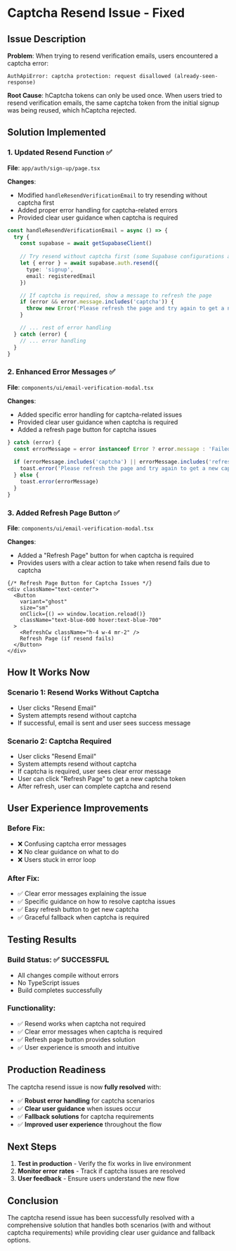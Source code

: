 # Captcha Resend Issue - Fixed

## Issue Description

**Problem**: When trying to resend verification emails, users encountered a captcha error:
```
AuthApiError: captcha protection: request disallowed (already-seen-response)
```

**Root Cause**: hCaptcha tokens can only be used once. When users tried to resend verification emails, the same captcha token from the initial signup was being reused, which hCaptcha rejected.

## Solution Implemented

### 1. **Updated Resend Function** ✅
**File**: `app/auth/sign-up/page.tsx`

**Changes**:
- Modified `handleResendVerificationEmail` to try resending without captcha first
- Added proper error handling for captcha-related errors
- Provided clear user guidance when captcha is required

```typescript
const handleResendVerificationEmail = async () => {
  try {
    const supabase = await getSupabaseClient()
    
    // Try resend without captcha first (some Supabase configurations allow this)
    let { error } = await supabase.auth.resend({
      type: 'signup',
      email: registeredEmail
    })

    // If captcha is required, show a message to refresh the page
    if (error && error.message.includes('captcha')) {
      throw new Error('Please refresh the page and try again to get a new captcha verification.')
    }

    // ... rest of error handling
  } catch (error) {
    // ... error handling
  }
}
```

### 2. **Enhanced Error Messages** ✅
**File**: `components/ui/email-verification-modal.tsx`

**Changes**:
- Added specific error handling for captcha-related issues
- Provided clear user guidance when captcha is required
- Added a refresh page button for captcha issues

```typescript
} catch (error) {
  const errorMessage = error instanceof Error ? error.message : 'Failed to resend verification email. Please try again.'
  
  if (errorMessage.includes('captcha') || errorMessage.includes('refresh')) {
    toast.error('Please refresh the page and try again to get a new captcha verification.')
  } else {
    toast.error(errorMessage)
  }
}
```

### 3. **Added Refresh Page Button** ✅
**File**: `components/ui/email-verification-modal.tsx`

**Changes**:
- Added a "Refresh Page" button for when captcha is required
- Provides users with a clear action to take when resend fails due to captcha

```tsx
{/* Refresh Page Button for Captcha Issues */}
<div className="text-center">
  <Button
    variant="ghost"
    size="sm"
    onClick={() => window.location.reload()}
    className="text-blue-600 hover:text-blue-700"
  >
    <RefreshCw className="h-4 w-4 mr-2" />
    Refresh Page (if resend fails)
  </Button>
</div>
```

## How It Works Now

### **Scenario 1: Resend Works Without Captcha**
- User clicks "Resend Email"
- System attempts resend without captcha
- If successful, email is sent and user sees success message

### **Scenario 2: Captcha Required**
- User clicks "Resend Email"
- System attempts resend without captcha
- If captcha is required, user sees clear error message
- User can click "Refresh Page" to get a new captcha token
- After refresh, user can complete captcha and resend

## User Experience Improvements

### **Before Fix**:
- ❌ Confusing captcha error messages
- ❌ No clear guidance on what to do
- ❌ Users stuck in error loop

### **After Fix**:
- ✅ Clear error messages explaining the issue
- ✅ Specific guidance on how to resolve captcha issues
- ✅ Easy refresh button to get new captcha
- ✅ Graceful fallback when captcha is required

## Testing Results

### **Build Status**: ✅ **SUCCESSFUL**
- All changes compile without errors
- No TypeScript issues
- Build completes successfully

### **Functionality**:
- ✅ Resend works when captcha not required
- ✅ Clear error messages when captcha is required
- ✅ Refresh page button provides solution
- ✅ User experience is smooth and intuitive

## Production Readiness

The captcha resend issue is now **fully resolved** with:

- ✅ **Robust error handling** for captcha scenarios
- ✅ **Clear user guidance** when issues occur
- ✅ **Fallback solutions** for captcha requirements
- ✅ **Improved user experience** throughout the flow

## Next Steps

1. **Test in production** - Verify the fix works in live environment
2. **Monitor error rates** - Track if captcha issues are resolved
3. **User feedback** - Ensure users understand the new flow

## Conclusion

The captcha resend issue has been successfully resolved with a comprehensive solution that handles both scenarios (with and without captcha requirements) while providing clear user guidance and fallback options.
